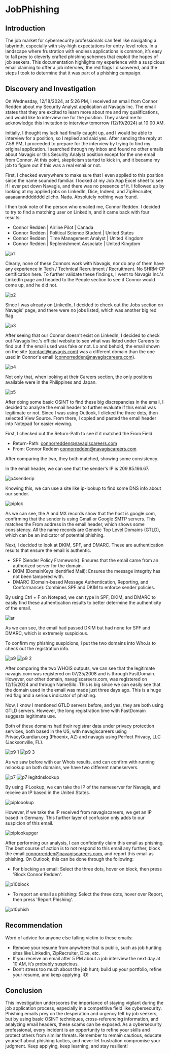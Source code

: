 # JobPhishing

## Introduction
The job market for cybersecurity professionals can feel like navigating a labyrinth, especially with sky-high expectations for entry-level roles. In a landscape where frustration with endless applications is common, it’s easy to fall prey to cleverly crafted phishing schemes that exploit the hopes of job seekers. This documentation highlights my experience with a suspicious email claiming to offer a job interview, the red flags I discovered, and the steps I took to determine that it was part of a phishing campaign.

## Discovery and Investigation
On Wednesday, 12/18/2024, at 5:26 PM, I received an email from Connor Redden about my Security Analyst application at Navagis Inc. The email states that they are excited to learn more about me and my qualifications, and would like to interview me for the position. They asked me to acknowledge this invitation to interview tomorrow (12/19/2024) at 10:00 AM.

Initially, I thought my luck had finally caught up, and I would be able to interview for a position, so I replied and said yes. After sending the reply at 7:58 PM, I proceeded to prepare for the interview by trying to find my original application. I searched through my inbox and found no other emails about Navagis or this Security Analyst position except for the one email from Connor. At this point, skepticism started to kick in, and it became my job to figure out if this was a real email or not.

First, I checked everywhere to make sure that I even applied to this position since the name sounded familiar. I looked at my Job App Excel sheet to see if I ever put down Navagis, and there was no presence of it. I followed up by looking at my applied jobs on LinkedIn, Dice, Indeed, and ZipRecruiter, aaaaaannddddddd zilcho. Nada. Absolutely nothing was found.

I then took note of the person who emailed me, Connor Redden. I decided to try to find a matching user on LinkedIn, and it came back with four results:

- Connor Redden | Airline Pilot | Canada 
- Connor Redden | Political Science Student | United States 
- Connor Redden | Time Management Analyst | United Kingdom 
- Connor Redden | Replenishment Associate | United Kingdom

![p1](https://github.com/user-attachments/assets/fcb32e07-2c86-4086-a801-89ed375e4c46)

Clearly, none of these Connors work with Navagis, nor do any of them have any experience in Tech / Technical Recruitment / Recruitment. No SHRM-CP certification here. To further validate these findings, I went to Navagis Inc.'s LinkedIn page and headed to the People section to see if Connor would come up, and he did not.

![p2](https://github.com/user-attachments/assets/63e21937-046d-4c45-93b2-3718b89b3761)

Since I was already on LinkedIn, I decided to check out the Jobs section on Navagis' page, and there were no jobs listed, which was another big red flag.

![p3](https://github.com/user-attachments/assets/e8e5d403-40e2-4e67-97f6-e2ef889b9291)

After seeing that our Connor doesn't exist on LinkedIn, I decided to check out Navagis Inc.'s official website to see what was listed under Careers to find out if the email used was fake or not. Lo and behold, the email shown on the site (contact@navagis.com) was a different domain than the one used in Connor's email (connorredden@navagiscareers.com).

![p4](https://github.com/user-attachments/assets/31945613-020b-4e39-9ce5-008b464855a6)

Not only that, when looking at their Careers section, the only positions available were in the Philippines and Japan.

![p5](https://github.com/user-attachments/assets/b22ee302-328c-47a0-ab27-13331bbf44bc)

After doing some basic OSINT to find these big discrepancies in the email, I decided to analyze the email header to further evaluate if this email was legitimate or not. Since I was using Outlook, I clicked the three dots, then selected View Source. From there, I copied and pasted the email header into Notepad for easier viewing.

First, I checked out the Return-Path to see if it matched the From Field.

- Return-Path: connorredden@navagiscareers.com
- From: Connor Redden <connorredden@navagiscareers.com>

After comparing the two, they both matched, showing some consistency.

In the email header, we can see that the sender's IP is 209.85.166.67.

![p4senderip](https://github.com/user-attachments/assets/144f22d8-1761-410b-bd7c-a2fe6b7076e0)

Knowing this, we can use a site like ip-lookup to find some DNS info about our sender.

![piplok](https://github.com/user-attachments/assets/004d95f3-b200-4677-bbcf-daa5ca55bdda)

As we can see, the A and MX records show that the host is google.com, confirming that the sender is using Gmail or Google SMTP servers. This matches the From address in the email header, which shows some consistency. All the name records are Generic Top Level Domains (GTLD), which can be an indicator of potential phishing.

Next, I decided to look at DKIM, SPF, and DMARC. These are authentication results that ensure the email is authentic.

- SPF (Sender Policy Framework): Ensures that the email came from an authorized server for the domain.
- DKIM (DomainKeys Identified Mail): Ensures the message integrity has not been tampered with.
- DMARC (Domain-based Message Authentication, Reporting, and Conformance): Combines SPF and DKIM to enforce sender policies.
  
By using Ctrl + F on Notepad, we can type in SPF, DKIM, and DMARC to easily find these authentication results to better determine the authenticity of the email.

![ar](https://github.com/user-attachments/assets/792500f7-0696-4424-9309-e0384dd58c34)

As we can see, the email had passed DKIM but had none for SPF and DMARC, which is extremely suspicious.

To confirm my phishing suspicions, I put the two domains into Who.is to check out the registration info.

![p9](https://github.com/user-attachments/assets/8bd836cd-5ca7-404e-a5d0-b062b0cbb443)
![p9 2](https://github.com/user-attachments/assets/3e31e8be-3ebe-441a-998f-98a58f5cc636)

After comparing the two WHOIS outputs, we can see that the legitimate navagis.com was registered on 07/25/2008 and is through FastDomain. However, our other domain, navagiscareers.com, was registered on 12/15/2024 and through NameSilo. This is big since we can easily see that the domain used in the email was made just three days ago. This is a huge red flag and a serious indicator of phishing.

Now, I know I mentioned GTLD servers before, and yes, they are both using GTLD servers. However, the long registration time with FastDomain suggests legitimate use.

Both of these domains had their registrar data under privacy protection services, both based in the US, with navagiscareers using PrivacyGuardian.org (Phoenix, AZ) and navagis using Perfect Privacy, LLC (Jacksonville, FL).

![p9 1](https://github.com/user-attachments/assets/8612482c-9b58-48fd-b22d-7620e3e4afbc)
![p9 3](https://github.com/user-attachments/assets/c3d6acee-9f57-4a3a-a2e3-3acdc6d10926)

As we saw before with our Whois results, and can confirm with running nslookup on both domains, we have two different nameservers.

![p7](https://github.com/user-attachments/assets/04aea75a-dd28-4d3e-ad10-37528ec5e190)
![p7 legitdnslookup](https://github.com/user-attachments/assets/27293ac8-af3f-46e5-bd61-c4b506c4d8ee)

By using IPLookup, we can take the IP of the nameserver for Navagis, and receive an IP based in the United States.

![piploookup](https://github.com/user-attachments/assets/c82d94e9-f4e3-46ff-aa17-b78da2c5763e)

However, if we take the IP received from navagiscareers, we get an IP based in Germany. This further layer of confusion only adds to our suspicion of this email.

![piplookupger](https://github.com/user-attachments/assets/4f73f47a-2575-4148-a57b-88d60bc7e829)

After performing our analysis, I can confidently claim this email as phishing. The best course of action is to not respond to this email any further, block the email connorredden@navagiscareers.com, and report this email as phishing. On Outlook, this can be done through the following:

- For blocking an email: Select the three dots, hover on block, then press 'Block Connor Redden'.

![p10block](https://github.com/user-attachments/assets/b39de67c-3c59-4dcd-9240-76399431b16c)

- To report an email as phishing: Select the three dots, hover over Report, then press 'Report Phishing'.

![p10phish](https://github.com/user-attachments/assets/55acbe81-85f1-4996-94e8-057c379d229a)

## Recommendation
Word of advice for anyone else falling victim to these emails:
- Remove your resume from anywhere that is public, such as job hunting sites like LinkedIn, ZipRecruiter, Dice, etc.
- If you receive an email after 5 PM about a job interview the next day at 10 AM, it’s probably suspicious.
- Don’t stress too much about the job hunt; build up your portfolio, refine your resume, and keep applying. :D!

## Conclusion
This investigation underscores the importance of staying vigilant during the job application process, especially in a competitive field like cybersecurity. Phishing emails prey on the desperation and urgency felt by job seekers, but by using basic OSINT techniques, cross-referencing information, and analyzing email headers, these scams can be exposed. As a cybersecurity professional, every incident is an opportunity to refine your skills and protect others from similar threats. Remember to remain cautious, educate yourself about phishing tactics, and never let frustration compromise your judgment. Keep applying, keep learning, and stay resilient!
